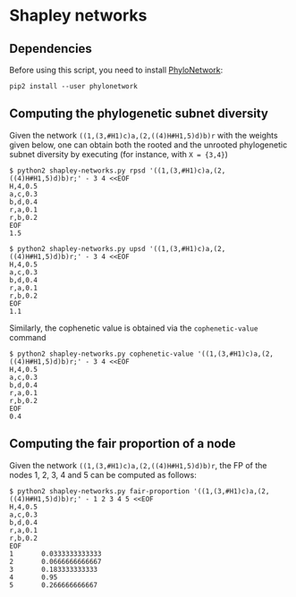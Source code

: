 # Shapley networks

## Dependencies

Before using this script, you need to install [PhyloNetwork](https://github.com/bielcardona/PhyloNetworks):
```
pip2 install --user phylonetwork
```

## Computing the phylogenetic subnet diversity

Given the network `((1,(3,#H1)c)a,(2,((4)H#H1,5)d)b)r` with the weights given
below, one can obtain both the rooted and the unrooted phylogenetic subnet
diversity by executing (for instance, with `X = {3,4}`)
```
$ python2 shapley-networks.py rpsd '((1,(3,#H1)c)a,(2,((4)H#H1,5)d)b)r;' - 3 4 <<EOF
H,4,0.5
a,c,0.3
b,d,0.4
r,a,0.1
r,b,0.2
EOF
1.5

$ python2 shapley-networks.py upsd '((1,(3,#H1)c)a,(2,((4)H#H1,5)d)b)r;' - 3 4 <<EOF
H,4,0.5
a,c,0.3
b,d,0.4
r,a,0.1
r,b,0.2
EOF
1.1
```

Similarly, the cophenetic value is obtained via the `cophenetic-value` command
```
$ python2 shapley-networks.py cophenetic-value '((1,(3,#H1)c)a,(2,((4)H#H1,5)d)b)r;' - 3 4 <<EOF
H,4,0.5
a,c,0.3
b,d,0.4
r,a,0.1
r,b,0.2
EOF
0.4
```

## Computing the fair proportion of a node

Given the network `((1,(3,#H1)c)a,(2,((4)H#H1,5)d)b)r`, the FP of the nodes 1,
2, 3, 4 and 5 can be computed as follows:
```
$ python2 shapley-networks.py fair-proportion '((1,(3,#H1)c)a,(2,((4)H#H1,5)d)b)r;' - 1 2 3 4 5 <<EOF
H,4,0.5
a,c,0.3
b,d,0.4
r,a,0.1
r,b,0.2
EOF
1       0.0333333333333
2       0.0666666666667
3       0.183333333333
4       0.95
5       0.266666666667
```
